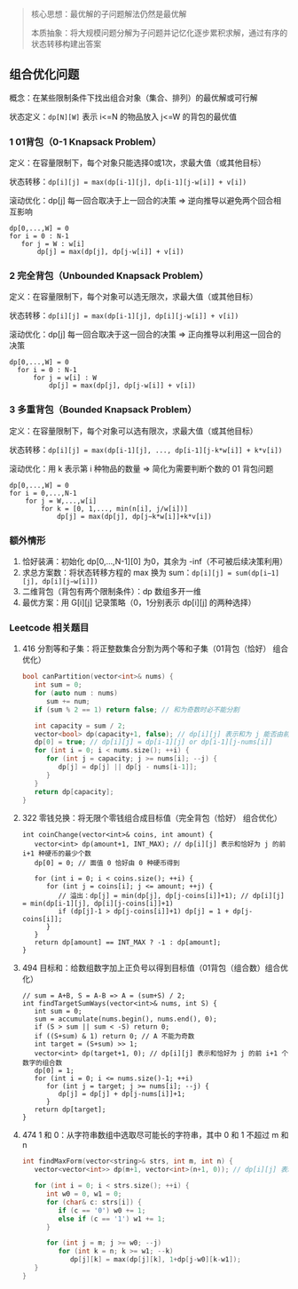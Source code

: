 > 核心思想：最优解的子问题解法仍然是最优解
>
> 本质抽象：将大规模问题分解为子问题并记忆化逐步累积求解，通过有序的状态转移构建出答案
## 组合优化问题
概念：在某些限制条件下找出组合对象（集合、排列）的最优解或可行解

状态定义：`dp[N][W]` 表示 i<=N 的物品放入 j<=W 的背包的最优值 

### 1 01背包（0-1 Knapsack Problem）
定义：在容量限制下，每个对象只能选择0或1次，求最大值（或其他目标）

状态转移：`dp[i][j] = max(dp[i-1][j], dp[i-1][j-w[i]] + v[i])`

滚动优化：dp[j] 每一回合取决于上一回合的决策 => 逆向推导以避免两个回合相互影响

```
dp[0,...,W] = 0
for i = 0 : N-1
   for j = W : w[i]
       dp[j] = max(dp[j], dp[j-w[i]] + v[i])
```

### 2 完全背包（Unbounded Knapsack Problem）
定义：在容量限制下，每个对象可以选无限次，求最大值（或其他目标）

状态转移：`dp[i][j] = max(dp[i-1][j], dp[i][j-w[i]] + v[i])`

滚动优化：dp[j] 每一回合取决于这一回合的决策 => 正向推导以利用这一回合的决策

```
dp[0,...,W] = 0
  for i = 0 : N-1
      for j = w[i] : W
          dp[j] = max(dp[j], dp[j-w[i]] + v[i])
```

### 3 多重背包（Bounded Knapsack Problem）
定义：在容量限制下，每个对象可以选有限次，求最大值（或其他目标）

状态转移：`dp[i][j] = max(dp[i-1][j], ..., dp[i-1][j-k*w[i]] + k*v[i])`

滚动优化：用 k 表示第 i 种物品的数量 => 简化为需要判断个数的 01 背包问题

```
dp[0,...,W] = 0
for i = 0,...,N-1
    for j = W,...,w[i]
        for k = [0, 1,..., min(n[i], j/w[i])]
            dp[j] = max(dp[j], dp[j−k*w[i]]+k*v[i])
```

### 额外情形
1. 恰好装满：初始化 dp[0,...,N-1][0] 为0，其余为 -inf（不可被后续决策利用）
2. 求总方案数：将状态转移方程的 max 换为 sum：`dp[i][j] = sum(dp[i−1][j], dp[i][j−w[i]])`
3. 二维背包（背包有两个限制条件）：dp 数组多开一维
4. 最优方案：用 G[i][j] 记录策略（0，1分别表示 dp[i][j] 的两种选择）

### Leetcode 相关题目
1. 416 分割等和子集：将正整数集合分割为两个等和子集（01背包（恰好） 组合优化）

   ```cpp
   bool canPartition(vector<int>& nums) {
      int sum = 0;
      for (auto num : nums)
         sum += num;
      if (sum % 2 == 1) return false; // 和为奇数时必不能分割
   
      int capacity = sum / 2;
      vector<bool> dp(capacity+1, false); // dp[i][j] 表示和为 j 能否由前 i+1 个数字恰好得到
      dp[0] = true; // dp[i][j] = dp[i-1][j] or dp[i-1][j-nums[i]]
      for (int i = 0; i < nums.size(); ++i) {
         for (int j = capacity; j >= nums[i]; --j) {
            dp[j] = dp[j] || dp[j - nums[i-1]];
         }
      }
      return dp[capacity];
   }
   ```
   
3. 322 零钱兑换：将无限个零钱组合成目标值（完全背包（恰好） 组合优化）

   ```
   int coinChange(vector<int>& coins, int amount) {
      vector<int> dp(amount+1, INT_MAX); // dp[i][j] 表示和恰好为 j 的前 i+1 种硬币的最少个数
      dp[0] = 0; // 面值 0 恰好由 0 种硬币得到
   
      for (int i = 0; i < coins.size(); ++i) {
         for (int j = coins[i]; j <= amount; ++j) {
            // 溢出：dp[j] = min(dp[j], dp[j-coins[i]]+1); // dp[i][j] = min(dp[i-1][j], dp[i][j-coins[i]]+1)
            if (dp[j]-1 > dp[j-coins[i]]+1) dp[j] = 1 + dp[j-coins[i]];
         }
      }
      return dp[amount] == INT_MAX ? -1 : dp[amount];
   }
   ```
   
5. 494 目标和：给数组数字加上正负号以得到目标值（01背包（组合数）组合优化）

   ```
   // sum = A+B, S = A-B => A = (sum+S) / 2;
   int findTargetSumWays(vector<int>& nums, int S) {
      int sum = 0;
      sum = accumulate(nums.begin(), nums.end(), 0);
      if (S > sum || sum < -S) return 0;
      if ((S+sum) & 1) return 0; // A 不能为奇数
      int target = (S+sum) >> 1;
      vector<int> dp(target+1, 0); // dp[i][j] 表示和恰好为 j 的前 i+1 个数字的组合数
      dp[0] = 1;
      for (int i = 0; i <= nums.size()-1; ++i)
         for (int j = target; j >= nums[i]; --j) {
            dp[j] = dp[j] + dp[j-nums[i]]+1;
         }
      return dp[target];
   }
   ```
   
7. 474 1 和 0：从字符串数组中选取尽可能长的字符串，其中 0 和 1 不超过 m 和 n

   ```cpp
   int findMaxForm(vector<string>& strs, int m, int n) {
      vector<vector<int>> dp(m+1, vector<int>(n+1, 0)); // dp[i][j] 表示限重分别为 i j 时的最长字符串长度
   
      for (int i = 0; i < strs.size(); ++i) {
         int w0 = 0, w1 = 0;
         for (char& c: strs[i]) {
            if (c == '0') w0 += 1;
            else if (c == '1') w1 += 1;
         }
   
         for (int j = m; j >= w0; --j)
            for (int k = n; k >= w1; --k)
               dp[j][k] = max(dp[j][k], 1+dp[j-w0][k-w1]);
      }
   }
   ```

